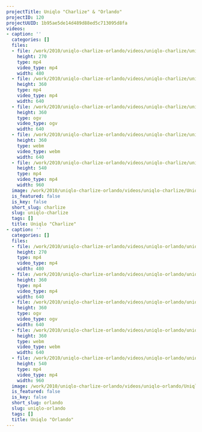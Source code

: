 ```yaml
---
projectTitle: Uniqlo "Charlize" & "Orlando"
projectID: 120
projectUUID: 1b95ae5de14d489d88ed5c713095d8fa
videos:
- caption: ''
  categories: []
  files:
  - file: /work/2010/uniqlo-charlize-orlando/videos/uniqlo-charlize/uniqlo-heattech-charlize-60-480x270.mp4
    height: 270
    type: mp4
    video_type: mp4
    width: 480
  - file: /work/2010/uniqlo-charlize-orlando/videos/uniqlo-charlize/uniqlo-heattech-charlize-60-640x360.mp4
    height: 360
    type: mp4
    video_type: mp4
    width: 640
  - file: /work/2010/uniqlo-charlize-orlando/videos/uniqlo-charlize/uniqlo-heattech-charlize-60-640x360.ogv
    height: 360
    type: ogv
    video_type: ogv
    width: 640
  - file: /work/2010/uniqlo-charlize-orlando/videos/uniqlo-charlize/uniqlo-heattech-charlize-60-640x360.webm
    height: 360
    type: webm
    video_type: webm
    width: 640
  - file: /work/2010/uniqlo-charlize-orlando/videos/uniqlo-charlize/uniqlo-heattech-charlize-60-960x540.mp4
    height: 540
    type: mp4
    video_type: mp4
    width: 960
  image: /work/2010/uniqlo-charlize-orlando/videos/uniqlo-charlize/UniqloHeattech-Charlize.0001.jpg
  is_featured: false
  is_key: false
  short_slug: charlize
  slug: uniqlo-charlize
  tags: []
  title: Uniqlo "Charlize"
- caption: ''
  categories: []
  files:
  - file: /work/2010/uniqlo-charlize-orlando/videos/uniqlo-orlando/uniqlo-heattech-orlando-60-480x270.mp4
    height: 270
    type: mp4
    video_type: mp4
    width: 480
  - file: /work/2010/uniqlo-charlize-orlando/videos/uniqlo-orlando/uniqlo-heattech-orlando-60-640x360.mp4
    height: 360
    type: mp4
    video_type: mp4
    width: 640
  - file: /work/2010/uniqlo-charlize-orlando/videos/uniqlo-orlando/uniqlo-heattech-orlando-60-640x360.ogv
    height: 360
    type: ogv
    video_type: ogv
    width: 640
  - file: /work/2010/uniqlo-charlize-orlando/videos/uniqlo-orlando/uniqlo-heattech-orlando-60-640x360.webm
    height: 360
    type: webm
    video_type: webm
    width: 640
  - file: /work/2010/uniqlo-charlize-orlando/videos/uniqlo-orlando/uniqlo-heattech-orlando-60-960x540.mp4
    height: 540
    type: mp4
    video_type: mp4
    width: 960
  image: /work/2010/uniqlo-charlize-orlando/videos/uniqlo-orlando/UniqloHeattech-Orlando.0002.jpg
  is_featured: false
  is_key: false
  short_slug: orlando
  slug: uniqlo-orlando
  tags: []
  title: Uniqlo "Orlando"
---
```

